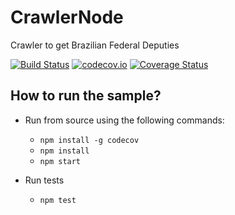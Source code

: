 # CrawlerNode
Crawler to get Brazilian Federal Deputies

[![Build Status](https://travis-ci.org/alairjt/CrawlerNode.svg?branch=master)](https://travis-ci.org/alairjt/CrawlerNode)
[![codecov.io](https://codecov.io/gh/alairjt/CrawlerNode/coverage.svg?branch=master)](https://codecov.io/gh/alairjt/CrawlerNode?branch=master)
[![Coverage Status](https://coveralls.io/repos/github/alairjt/CrawlerNode/badge.svg?branch=master)](https://coveralls.io/github/alairjt/CrawlerNode?branch=master)

## How to run the sample?

* Run from source using the following commands:
    * `npm install -g codecov`
	* `npm install`
    * `npm start`

* Run tests
    * `npm test`
